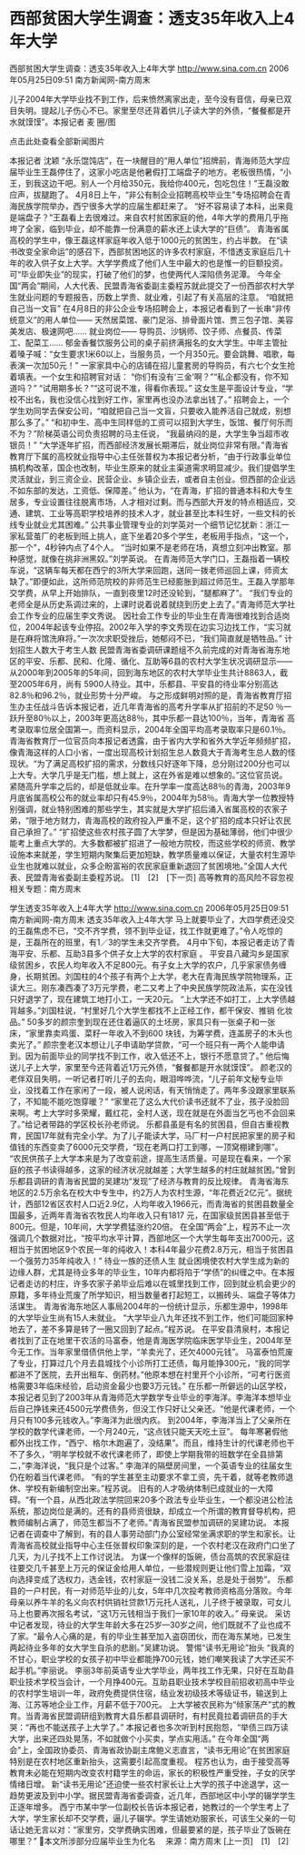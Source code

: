 # 西部贫困大学生调查：透支35年收入上4年大学

西部贫困大学生调查：透支35年收入上4年大学
http://www.sina.com.cn 2006年05月25日09:51 南方新闻网-南方周末


儿子2004年大学毕业找不到工作，后来愤然离家出走，至今没有音信，母亲已双目失明。提起儿子伤心不已。家里至尽还背着供儿子读大学的外债，“餐餐都是开水就馍馍”。本报记者 麦 圈/图

点击此处查看全部新闻图片


本报记者 沈颖
“永乐馄饨店”，在一块醒目的“用人单位”招牌前，青海师范大学应届毕业生王磊停住了，这家小吃店是他暑假打工端盘子的地方。老板很热情，“小王，到我这边干吧。别人一个月给350元，我给你400元，包吃包住！”王磊没敢应声，拔腿跑了。
4月8日上午，“非公有制企业招聘高校毕业生”专场招聘会在青海民族学院举办，西宁很多大学的应届生都赶来了。
“好不容易读了本科，出来竟是端盘子？”王磊看上去很难过。来自农村贫困家庭的他，4年大学的费用几乎拖垮了全家，临到毕业，却不能靠一份满意的薪水还上读大学的“巨债”。
青海省属高校的学生中，像王磊这样家庭年收入低于1000元的贫困生，约占半数。
在“读书改变全家命运”的感召下，西部贫困地区的许多农村家庭，不惜透支家庭后几十年的收入供子女上大学。大学学费成了他们人生中最大的也是惟一的巨额投资。可“毕业即失业”的现实，打破了他们的梦，也使两代人深陷债务泥潭。
今年全国“两会”期间，人大代表、民盟青海省委副主委程苏就此提交了一份西部农村大学生就业问题的专题报告，历数上学贵、就业难，引起了有关高层的注意。
“咱就把自己当一文盲”
在4月8日的非公企业专场招聘会上，本报记者看到了一长串“非传统意义”的用人单位——
天然居菜馆、豪门足浴、排骨面片馆、贾三包子馆、美容美发店、极速网吧……
就业岗位——
导购员、沙锅师、饺子师、点餐员、传菜工、配菜工……
郁金香餐饮服务公司的桌子前挤满报名的女大学生。中年主管扯着嗓子喊：“女生要求1米60以上，当服务员，一个月350元。要会跳舞、唱歌，每表演一次加50元！”
一家家具中心的店铺在招儿童套房的导购员，有六七个女生抢着填表。一个女生和招聘官对话：
“你们有没有‘三金’啊？”“私企都没有，你不知道吗？”
“试用期多长？”“这可说不准，得看你表现。”
这女生是平面设计专业，“学校不出名，我也没信心找到好工作，家里再也没办法拿出钱了。”
招聘会上，一个学生劝同学去保安公司，“咱就把自己当一文盲，只要收入能养活自己就成，别想那么多了。”
“和初中生、高中生同样低的工资可以招到大学生，饭馆、餐厅何乐而不为？”阶梯英语公司负责招聘的马主任说， “我最纳闷的是，大学生争当超市收银员！”
“大学逐年扩招，而西部经济发展长期滞后，就业岗位非常有限。”青海省教育厅下属的高校就业指导中心主任张普权为本报记者分析，“由于行政事业单位搞机构改革，国企也改制，毕业生原来的就业主渠道需求明显减少。我们提倡学生灵活就业，到三资企业、民营企业、乡镇企业去，或者自主创业。但西部的企业远不如东部的发达，工资低、保障差。”
他认为，“在青海，扩招的普通本科和大专生居多，专业设置往往脱离市场，人才相对过剩。而与西部大开发的特点相适应，交通、建筑、工业等高职学校培养的技术人才，就业甚至比本科生好，一些文科的长线专业就业尤其困难。”
公共事业管理专业的刘学英对一个细节记忆犹新：浙江一家私营茧厂的老板到班上挑人，底下坐着20多个学生，老板用手指点，“这一个，那一个”，4秒钟内点了4个人。
“当时如果不是老师在场，真想立刻冲出教室。那种感觉，就像在挑非洲黑奴。”刘学英说。
在青海师范大学门口，王磊指着一辆校车说，“这辆车每天都在西宁的3所大学来回跑，送同一拨老师巡回上课，师资太缺了。”即便如此，这所师范院校的非师范生已经膨胀到超过师范生。王磊入学那年交学费，从早上开始排队，一直到夜里12时还没轮到，“腿都麻了”。
“我们专业的老师全是从历史系调过来的，上课时说着说着就绕到历史上去了。”青海师范大学社会工作专业的应届生李文秀说。
因社会工作专业的毕业生在青海很难找到合适岗位，2004年起该专业停招。2002年入学的李文秀现在边实习边找工作，“实习就是在麻将馆洗麻将。”一次次求职受挫后，她郁闷不已，“我们简直就是牺牲品。”
计划招生人数大于考生人数
民盟青海省委调研课题组不久前完成的对青海省海东地区的平安、乐都、民和、化隆、循化、互助等6县的农村大学生状况调研显示——
从2000年到2005年的5年间，回到海东地区的农村大学毕业生共计8863人，截至2005年6月，尚有 5900人待业。其中，乐都县、平安县的待业率分别高达82.8％和96.2％，就业形势十分严峻。
与之形成鲜明对照的是，青海省教育厅招生办主任战斗告诉本报记者，近几年青海省的高考升学率从扩招前的不足50 ％一跃升至80％以上，2003年更高达88％，其中乐都一县达100％，当年，青海省
高考录取率位居全国第一。而资料显示，2004年全国平均高考录取率只是60.1％。
青海省教育厅一位官员向本报记者透露，由于省内大学和省外大学近年频频扩招，像青海这样的人口小省，一度出现高校计划招生总人数竟大于青海考生总人数的怪现状。“为了满足高校扩招的需求，分数线只好逐年下降，总分刚过200分也可以上大专。大学几乎是无门槛，想上就上，这在外省是难以想象的。”这位官员说。
紧随高升学率之后的，却是低就业率。在升学率一度高达88％的青海，2003年9月底省属高校公布的就业率却只有45.9％，2004年为58％。青海大学一位教授特别强调，就业特别困难的那些学生，其实就是大学扩招后涌入省属高校的农家子弟，“限于地方财力，青海高校的政府投入严重不足，这个扩招的成本只好让农民自己承担了。”
“扩招使这些农村孩子圆了大学梦，但是因为基础薄弱，他们中很少能考上重点大学的。大多数都被扩招进了一般地方院校，而这些学校的师资、教学设施本来就差，学生短期内聚集后更加短缺，教学质量难以保证，大量农村生源毕业生也就难以就业，众多企盼富裕的农民家庭重新退回了贫困境地。”全国人大代表、民盟青海省委副主委程苏说。
[1]　[2]　[下一页]
高等教育的高风险不容忽视
相关专题：南方周末 

学生透支35年收入上4年大学
http://www.sina.com.cn 2006年05月25日09:51 南方新闻网-南方周末
透支35年收入上4年大学
马上就要毕业了，大四学费还没交的王磊焦虑不已，“交不齐学费，领不到毕业证，找工作就更难了。”令人吃惊的是，王磊所在的班里，有1／3的学生未交齐学费。
4月中下旬，本报记者走访了青海平安、乐都、互助3县多个供子女上大学的农村家庭
。
平安县八藏沟乡是国家级贫困乡，农民人均年收入不足800元。有子女上大学的农户，几乎家家债务缠身，长期贫困。刘国柱的4个孩子有两个上大学，老大在青海民族学院物理系，正读大三。刚东凑西凑了3万元学费，老二又考上了中央民族学院政法系，实在没钱只好退学了，现在建筑工地打小工，一天20元。
“上大学还不如打工，上大学债越背越多。”刘国柱说，“村里好几个大学生都找不上正经工作，都干保安、推销
化妆品。”
50多岁的颜宗奎到现在还住着逼仄的土坯房，家具只有一张桌子和一张床，“家里靠卖鸡蛋、菜籽一年收入不到600 块钱，为筹学费，连盖房子的木头也卖光了。”
颜宗奎老汉本想让儿子申请助学贷款，“可一个班只有一两个人能申请到。因为前面毕业的同学找不到工作，收入低还不上，银行不愿意贷了。”
他后悔送儿子上大学，家里至今还背着近1万元外债，“餐餐都是开水就馍馍”。
颜老汉的老伴双目失明，一听记者打听儿子的去向，眼泪哗哗流，“儿子前年文秘专业毕业，没找着工作在家闲了一段，被人说闲话，有天悄悄走了。两年多没跟家里联系了，不知能不能吃饱穿暖？”
“家里花了这么大代价读书还就不了业，孩子没脸回来啊。考上大学时多荣耀，戴红花，全村人送，现在就是在外面当乞丐也不会回来了。”给记者带路的学区校长孙老师说。
乐都县虽是有名的贫困县，但自古重视教育，民国17年就有完全小学。为了儿子能读大学，马厂村一户村民把家里的房子和值钱的东西变卖了6000元交学费，“现在老两口打工到哪，一顶窝棚建到哪”。
“农民供孩子上大学本来是为了改变前途，提高生活质量。可是现在看来，一个家庭的孩子书读得越多，这家的经济状况就越差；大学生越多的村庄就越贫困。”曾到乐都县调研的青海省民盟的吴建功“发现”了经济与教育的反比规律。
青海省海东地区的2.5万余名在校大中专生中，约2万人为农村生源，“年花费近2亿元”。据统计，西部12省区农村人口近2.9亿，人均年收入1966元，而青海省的贫困县数量全国最多，近两年青海省农牧民人均年收入只有1817 元，在国家级贫困县甚至低于800元。但是，10年间，大学学费猛涨约20倍。
在全国“两会”上，程苏不止一次强调几个数据对比，“按平均水平计算，西部地区一个大学生每年支出7000元，这相当于贫困地区9个农民一年的纯收入！本科4年最少花费2.8万元，相当于贫困县一个强劳力35年纯收入！”
待业一族的还债人生
就业困境使农村大学生成为新的边缘人群，尤其是待业多年的毕业生，10年内都将陷于“学债”的纠缠之中。在本报记者走访的村庄，许多农家子弟毕业后难以在城里找到工作，回到就业机会更少的原籍，多年待业荒废了所学知识，相当数量者打起短工，以搬砖头、端盘子等体力活谋生。
青海省海东地区人事局2004年的一份统计显示，乐都生源中，1998年的大学毕业生尚有15人未就业。
“大学毕业八九年还找不到工作，他们可能回家种地去了，差不多算是转了一圈又回到了起点。”程苏说。
在平安县清泉村，本报记者找到了正在地里干农活的马富泰，他是青海医学院临床医学毕业生，2004年至今无工作。当年家里借债供他上学，“羊卖光了，还欠4000元钱”。
马富泰怕荒废了专业，打算过几个月去县城找个小诊所打工还债，每月能挣300元，“我的同学都进不了医院，去开出租车、倒药材。”他原本想在村里开个小诊所，“可考行医资格需要3年临床经验，启动资金最少也要3万元钱。”
在乐都一所僻远的山区学校，本报记者见到了2003年从青海师范大学数学专业毕业的李海洋。李海洋本想毕业后自己挣钱来还4500元学费债务，但没工作只好让父亲还。“他是代课老师，一个月只有100多元钱收入。”李海洋为此很内疚。
到2004年，李海洋当上了父亲所在学校的数学代课老师，一个月240元，“这点钱只能天天吃土豆”。
每年寒暑假他都外出找工作，“西宁、格尔木跑遍了，没结果”。而且，维持生计的代课老师也干不了多久，“明年学校就不收代课老师了，即使上学期我带的班数学在全县排第二，”李海洋说，“我只是个过客。”
李海洋的隔壁房间里，一个英语专业的往届女生仍在盼着当代课老师。
“有的学生甚至主动要求不拿工资，先干着，就等老教师退休、学校有新编制空出来。”程苏说。
旧有的人才吸纳体制已成就业的一大障碍。“有一个县，从西北政法学院回来20多个政法专业毕业生，一个都没进公检法系统，那边岗位是满的。还有的县师资很缺，却成立一个所谓的教育督导机构，把教师编制占满了，师范生都当不了老师。”青海省民盟参加调研的吴建功说。
本报记者在调查中了解到，有的县人事劳动部门办公室经常坐满求职的学生和家长。让青海省高校就业指导中心主任张普权印象深刻的是，一个农村老汉在政府门口坐了几天，为儿子找不上工作讨说法。
为谋一个像样的饭碗，债台高筑的农民家庭往往要交几千甚至上万元的保证金给用人单位，一些潜规则更让他们雪上加霜，“双向选择变成了选权力，选金钱，农村家庭一没钱二没关系，总是处于弱势”。
乐都县的一户村民，有一对师范毕业的儿女，5年中几次投考教师资格高分落败。今年母亲以养牛羊的名义向农村供销社贷款1万元托人送礼，儿子终于被录取，可女儿马上也要再次报名考试，“这1万元钱相当于我们一家10年的收入。” 母亲说。
采访中记者发现，待业的大学生年龄大多在25岁—30岁之间，他们既就不了业也成不了家。“最令人心痛的是，有的毕业生甚至加入盗窃团伙，而在海东某地，已发生两起待业多年的女大学生自杀的悲剧。”吴建功说。
警惕“读书无用论”抬头
“我真的不甘心，职业学校的女孩子初中毕业都能挣700元钱，她们嘲笑我读了大学还买不起手机。”李丽说。
李丽3年前英语专业大学毕业，两年找工作无果，只好在互助县职业技术学校当会计，一个月挣400元。互助县职业技术学校目前招收初高中毕业的农村学生培训一年，政府免费提供住宿，结业发初级技术等级证书，输送到上海、江苏等地企业工作，月薪不低于700元。
上大学被农民称为“倾家荡产”式的教育。当青海省民盟调研组到教育大县乐都县调研时，有村民竟拉着调研员的手大哭：“再也不能送孩子上大学了。”
本报记者也多次听到村民抱怨，“举债三四万读大学，出来还四处晃荡，不如就做个小买卖，学点实用活。”
在今年全国“两会”上，全国政协委员、青海省政协副主席鲍义志直言，“读书无用论”在贫困家庭特别是在农村地区重新抬头，这需要引起高度重视。
程苏也认为，由于接受高等教育未必能在短期内改变农村籍学生的命运，家长的积极性严重受挫，子女的厌学情绪日增。
新“读书无用论”还迫使一些农村家长让上大学的孩子中途退学，这一趋势更波及到中小学。据民盟青海省委调查，近几年，西部地区中小学的辍学学生正逐年增多。
西宁市某中学一位副校长告诉本报记者，她教过的一个学生考上了大学，学生家长却不交学费，逼儿子辍学。学生请她劝服家长，可该生父亲的一句话让她无言以对：“家里穷，交学费确实困难，但最要紧的是，孩子毕业了饭碗在哪里？”
本文所涉部分应届毕业生为化名　 来源：南方周末
[上一页]　[1]　[2]

